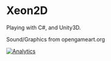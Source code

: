 # Xeon2D
Playing with C#, and Unity3D.

Sound/Graphics from opengameart.org


[![Analytics](https://ga-beacon.appspot.com/UA-4376077-7/Xeon2D/?pixel)](https://github.com/igrigorik/ga-beacon)

